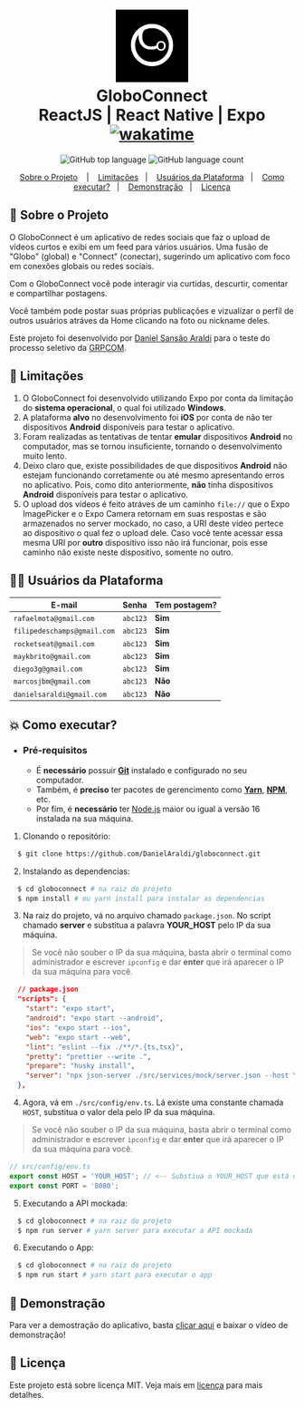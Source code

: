 <h1 align="center">
  <img alt="GloboConnect" src="./assets/adaptive-icon.png" width="128px" height="128px" />
  <br>GloboConnect<br/>
  ReactJS | React Native | Expo
  <br/>
  <a href="https://wakatime.com/badge/user/920a7e43-2969-4212-82ff-1b375685ff58/project/018be26e-2b96-47eb-883c-51616c833d2b"><img src="https://wakatime.com/badge/user/920a7e43-2969-4212-82ff-1b375685ff58/project/018be26e-2b96-47eb-883c-51616c833d2b.svg" alt="wakatime"></a>
</h1>

<p align="center">
  <img alt="GitHub top language" src="https://img.shields.io/github/languages/top/DanielAraldi/globoconnect?style=flat-square">
  <img alt="GitHub language count" src="https://img.shields.io/github/languages/count/DanielAraldi/globoconnect?style=flat-square">
</p>

<p align="center">
  <a href="#bookmark-sobre-o-projeto">Sobre o Projeto</a>
  &nbsp;&nbsp;&nbsp;|&nbsp;&nbsp;&nbsp;
  <a href="#stop_sign-limitações">Limitações</a>&nbsp;&nbsp;&nbsp;|&nbsp;&nbsp;&nbsp;
  <a href="#raising_hand_man-usuários-da-plataforma">Usuários da Plataforma</a>&nbsp;&nbsp;&nbsp;|&nbsp;&nbsp;&nbsp;
  <a href="#boom-como-executar">Como executar?</a>&nbsp;&nbsp;&nbsp;|&nbsp;&nbsp;&nbsp;
  <a href="#iphone-demonstração">Demonstração</a>&nbsp;&nbsp;&nbsp;|&nbsp;&nbsp;&nbsp;
  <a href="#memo-licença">Licença</a>
</p>

## :bookmark: Sobre o Projeto

O GloboConnect é um aplicativo de redes sociais que faz o upload de vídeos curtos e exibi em um feed para vários usuários. Uma fusão de "Globo" (global) e "Connect" (conectar), sugerindo um aplicativo com foco em conexões globais ou redes sociais.

Com o GloboConnect você pode interagir via curtidas, descurtir, comentar e compartilhar postagens.

Você também pode postar suas próprias publicações e vizualizar o perfil de outros usuários atráves da Home clicando na foto ou nickname deles.

Este projeto foi desenvolvido por [Daniel Sansão Araldi](https://github.com/DanielAraldi) para o teste do processo seletivo da [GRPCOM](https://www.grpcom.com.br/).

## :stop_sign: Limitações

1. O GloboConnect foi desenvolvido utilizando Expo por conta da limitação do **sistema operacional**, o qual foi utilizado **Windows**.
2. A plataforma **alvo** no desenvolvimento foi **iOS** por conta de não ter dispositivos **Android** disponíveis para testar o aplicativo.
3. Foram realizadas as tentativas de tentar **emular** dispositivos **Android** no computador, mas se tornou insuficiente, tornando o desenvolvimento muito lento.
4. Deixo claro que, existe possibilidades de que dispositivos **Android** não estejam funcionando corretamente ou até mesmo apresentando erros no aplicativo. Pois, como dito anteriormente, **não** tinha dispositivos **Android** disponíveis para testar o aplicativo.
5. O upload dos vídeos é feito atráves de um caminho `file://` que o Expo ImagePicker e o Expo Camera retornam em suas respostas e são armazenados no server mockado, no caso, a URI deste vídeo pertece ao dispositivo o qual fez o upload dele. Caso você tente acessar essa mesma URI por **outro** dispositivo isso não irá funcionar, pois esse caminho não existe neste dispositivo, somente no outro.

## :raising_hand_man: Usuários da Plataforma

| E-mail                      | Senha    | Tem postagem? |
| --------------------------- | -------- | ------------- |
| `rafaelmota@gmail.com`      | `abc123` | **Sim**       |
| `filipedeschamps@gmail.com` | `abc123` | **Sim**       |
| `rocketseat@gmail.com`      | `abc123` | **Sim**       |
| `maykbrito@gmail.com`       | `abc123` | **Sim**       |
| `diego3g@gmail.com`         | `abc123` | **Sim**       |
| `marcosjbm@gmail.com`       | `abc123` | **Não**       |
| `danielsaraldi@gmail.com`   | `abc123` | **Não**       |

## :boom: Como executar?

- ### **Pré-requisitos**

  - É **necessário** possuir **[Git](https://git-scm.com/)** instalado e configurado no seu computador.
  - Também, é **preciso** ter pacotes de gerencimento como **[Yarn](https://yarnpkg.com/)**, **[NPM](https://www.npmjs.com/)**, etc.
  - Por fim, é **necessário** ter [Node.js](https://nodejs.org/en) maior ou igual a versão 16 instalada na sua máquina.

1. Clonando o repositório:

```sh
  $ git clone https://github.com/DanielAraldi/globoconnect.git
```

2. Instalando as dependencias:

```sh
  $ cd globoconnect # na raiz do projeto
  $ npm install # ou yarn install para instalar as dependencias
```

3. Na raiz do projeto, vá no arquivo chamado `package.json`. No script chamado **server** e substitua a palavra **YOUR_HOST** pelo IP da sua máquina.

> Se você não souber o IP da sua máquina, basta abrir o terminal como administrador e escrever `ipconfig` e dar **enter** que irá aparecer o IP da sua máquina para você.

```json
  // package.json
  "scripts": {
    "start": "expo start",
    "android": "expo start --android",
    "ios": "expo start --ios",
    "web": "expo start --web",
    "lint": "eslint --fix ./**/*.{ts,tsx}",
    "pretty": "prettier --write .",
    "prepare": "husky install",
    "server": "npx json-server ./src/services/mock/server.json --host YOUR_HOST --port 8080 --delay 300" // <-- Substiua o YOUR_HOST que está nessa linha
  },
```

4. Agora, vá em `./src/config/env.ts`. Lá existe uma constante chamada `HOST`, substitua o valor dela pelo IP da sua máquina.

> Se você não souber o IP da sua máquina, basta abrir o terminal como administrador e escrever `ipconfig` e dar **enter** que irá aparecer o IP da sua máquina para você.

```ts
// src/config/env.ts
export const HOST = 'YOUR_HOST'; // <-- Substiua o YOUR_HOST que está nessa linha
export const PORT = '8080';
```

5. Executando a API mockada:

```sh
  $ cd globoconnect # na raiz do projeto
  $ npm run server # yarn server para executar a API mockada
```

6. Executando o App:

```sh
  $ cd globoconnect # na raiz do projeto
  $ npm run start # yarn start para executar o app
```

## :iphone: Demonstração

Para ver a demostração do aplicativo, basta [clicar aqui](https://drive.google.com/file/d/1NuX3eEjTBzDsWP3ION1bzk-5Qp4a0EQU/view?usp=sharing) e baixar o vídeo de demonstração!

## :memo: Licença

Este projeto está sobre licença MIT. Veja mais em [licença](./LICENSE) para mais detalhes.
